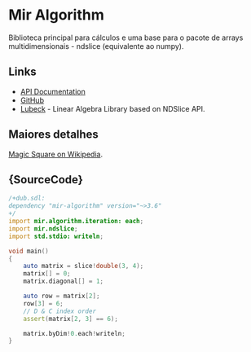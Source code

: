 # Mir Algorithm

Biblioteca principal para cálculos e uma base para o pacote de arrays multidimensionais - ndslice (equivalente ao numpy).

## Links

 - [API Documentation](http://mir-algorithm.libmir.org)
 - [GitHub](https://github.com/libmir/mir-algorithm)
 - [Lubeck](https://github.com/kaleidicassociates/lubeck) - Linear Algebra Library based on NDSlice API.

## Maiores detalhes

[Magic Square on Wikipedia](https://en.wikipedia.org/wiki/Magic_square).

## {SourceCode}

```d
/+dub.sdl:
dependency "mir-algorithm" version="~>3.6"
+/
import mir.algorithm.iteration: each;
import mir.ndslice;
import std.stdio: writeln;

void main()
{
    auto matrix = slice!double(3, 4);
    matrix[] = 0;
    matrix.diagonal[] = 1;

    auto row = matrix[2];
    row[3] = 6;
    // D & C index order
    assert(matrix[2, 3] == 6);

    matrix.byDim!0.each!writeln;
}
```
